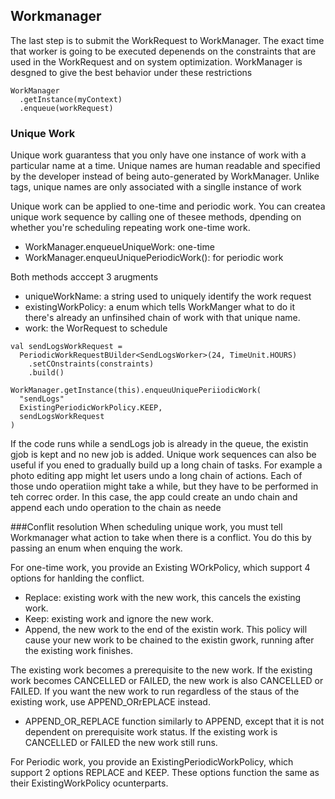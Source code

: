 ## Workmanager
The last step is to submit the WorkRequest to WorkManager.  The exact time that worker is going to be executed depenends on the constraints that are used in the WorkRequest and on system optimization. WorkManager is desgned to give the best behavior under these restrictions

```
WorkManager
  .getInstance(myContext)
  .enqueue(workRequest)
```

### Unique Work
Unique work guarantess that you only have one instance of work with a particular name at a time. Unique names are human readable and specified by the developer instead of being auto-generated by WorkManager. Unlike tags, unique names are only associated with a singlle instance of work

Unique work can be applied to one-time and periodic work. You can createa unique work sequence by calling one of thesee methods, dpending on whether you're scheduling repeating work one-time work. 
- WorkManager.enqueueUniqueWork: one-time
- WorkManager.enqueuUniquePeriodicWork(): for periodic work

Both methods acccept 3 arugments
- uniqueWorkName: a string used to uniquely identify the work request
- existingWorkPolicy: a enum which tells WorkManger what to do it there's already an unfinsihed chain of work with that unique name. 
- work: the WorRequest to schedule

```
val sendLogsWorkRequest = 
  PeriodicWorkRequestBUilder<SendLogsWorker>(24, TimeUnit.HOURS)
    .setCOnstraints(constraints)
    .build()
    
WorkManager.getInstance(this).enqueuUniquePeriiodicWork(
  "sendLogs"
  ExistingPeriodicWorkPolicy.KEEP,
  sendLogsWorkRequest
)
```
If the code runs while a sendLogs job is already in the queue, the existin gjob is kept and no new job is added. Unique work sequences can also be useful if you ened to gradually build up a long chain of tasks. For example  a photo editing app might let users undo a long chain of actions. Each of those undo operatiion might take a while, but they have to be performed in teh correc order. In this case, the app could create an undo chain and append each undo operation to the chain as neede

###Conflit resolution 
When scheduling unique work, you must tell Workmanager what action to take when there is a conflict. You do this by passing an enum when enquing the work. 

For one-time work, you provide an Existing WOrkPolicy, which support 4 options for hanlding the conflict. 
- Replace: existing work with the new work, this cancels the existing work. 
- Keep: existing work and ignore the new work. 
- Append, the new work to the end of the existin work. This policy will cause your new work to be chained to the existin gwork, running after the existing work finishes. 

The existing work becomes a prerequisite to the new work. If the existing work becomes CANCELLED or FAILED, the new work is also CANCELLED or FAILED. If you want the new work to run regardless of the staus of the existing work, use APPEND_ORrEPLACE instead. 
- APPEND_OR_REPLACE function similarly to APPEND, except that it is not dependent on prerequisite work status. If the existing work is CANCELLED or FAILED the new work still runs. 

For Periodic work, you provide an ExistingPeriodicWorkPolicy, which support 2 options REPLACE and KEEP. These options function the same as their ExistingWorkPolicy ocunterparts. 
